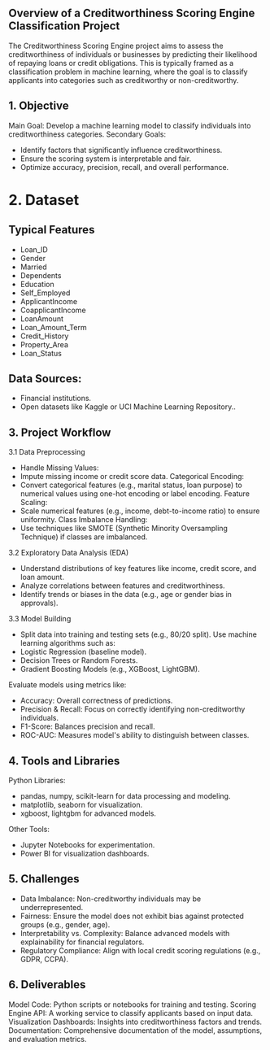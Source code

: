 ## Overview of a Creditworthiness Scoring Engine Classification Project
The Creditworthiness Scoring Engine project aims to assess the creditworthiness of individuals or businesses by predicting their likelihood of repaying loans or credit obligations. This is typically framed as a classification problem in machine learning, where the goal is to classify applicants into categories such as creditworthy or non-creditworthy.

## 1. Objective
Main Goal: Develop a machine learning model to classify individuals into creditworthiness categories.
Secondary Goals:
* Identify factors that significantly influence creditworthiness.
* Ensure the scoring system is interpretable and fair.
* Optimize accuracy, precision, recall, and overall performance.

# 2. Dataset
## Typical Features
* Loan_ID
* Gender
* Married
* Dependents
* Education
* Self_Employed
* ApplicantIncome
* CoapplicantIncome
* LoanAmount
* Loan_Amount_Term
* Credit_History
* Property_Area
* Loan_Status


## Data Sources:
* Financial institutions.
* Open datasets like Kaggle or UCI Machine Learning Repository..

## 3. Project Workflow
3.1 Data Preprocessing
* Handle Missing Values:
* Impute missing income or credit score data.
Categorical Encoding:
* Convert categorical features (e.g., marital status, loan purpose) to numerical values using one-hot encoding or label encoding.
Feature Scaling:
* Scale numerical features (e.g., income, debt-to-income ratio) to ensure uniformity.
Class Imbalance Handling:
* Use techniques like SMOTE (Synthetic Minority Oversampling Technique) if classes are imbalanced.

3.2 Exploratory Data Analysis (EDA)
* Understand distributions of key features like income, credit score, and loan amount.
* Analyze correlations between features and creditworthiness.
* Identify trends or biases in the data (e.g., age or gender bias in approvals).

3.3 Model Building
* Split data into training and testing sets (e.g., 80/20 split).
Use machine learning algorithms such as:
* Logistic Regression (baseline model).
* Decision Trees or Random Forests.
* Gradient Boosting Models (e.g., XGBoost, LightGBM).

Evaluate models using metrics like:
* Accuracy: Overall correctness of predictions.
* Precision & Recall: Focus on correctly identifying non-creditworthy individuals.
* F1-Score: Balances precision and recall.
* ROC-AUC: Measures model's ability to distinguish between classes.

## 4. Tools and Libraries
Python Libraries:
* pandas, numpy, scikit-learn for data processing and modeling.
* matplotlib, seaborn for visualization.
* xgboost, lightgbm for advanced models.

Other Tools:
* Jupyter Notebooks for experimentation.
* Power BI for visualization dashboards.

## 5. Challenges
* Data Imbalance: Non-creditworthy individuals may be underrepresented.
* Fairness: Ensure the model does not exhibit bias against protected groups (e.g., gender, age).
* Interpretability vs. Complexity: Balance advanced models with explainability for financial regulators.
* Regulatory Compliance: Align with local credit scoring regulations (e.g., GDPR, CCPA).

## 6. Deliverables
Model Code: Python scripts or notebooks for training and testing.
Scoring Engine API: A working service to classify applicants based on input data.
Visualization Dashboards: Insights into creditworthiness factors and trends.
Documentation: Comprehensive documentation of the model, assumptions, and evaluation metrics.
